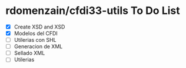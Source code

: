 # rdomenzain/cfdi33-utils To Do List

- [x] Create XSD and XSD
- [x] Modelos del CFDI
- [ ] Utilerias con SHL
- [ ] Generacion de XML
- [ ] Sellado XML
- [ ] Utilerias